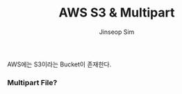﻿---
layout: post
title: "AWS S3 & Multipart"
categories: aws
tags: [devops]
author:
  - Jinseop Sim
toc: true
---
AWS에는 S3이라는 Bucket이 존재한다.

### Multipart File?
